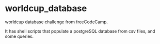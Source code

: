 # worldcup_database
worldcup database challenge from freeCodeCamp.

It has shell scripts that populate a postgreSQL database from csv files, and some queries.
